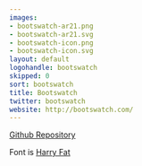 ```yaml
---
images:
- bootswatch-ar21.png
- bootswatch-ar21.svg
- bootswatch-icon.png
- bootswatch-icon.svg
layout: default
logohandle: bootswatch
skipped: 0
sort: bootswatch
title: Bootswatch
twitter: bootswatch
website: http://bootswatch.com/
---
```


[Github Repository](https://github.com/thomaspark/bootswatch/blob/gh-pages/assets/img/logo.png)

Font is [Harry Fat](https://www.youworkforthem.com/font/T2067/harry-pro?refby=vectorlogozone)
